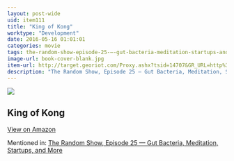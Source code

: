 ```yaml
---
layout: post-wide
uid: item111
title: "King of Kong"
worktype: "Development"
date: 2016-05-16 01:01:01
categories: movie
tags: the-random-show-episode-25-—-gut-bacteria-meditation-startups-and-more
image-url: book-cover-blank.jpg
item-url: http://target.georiot.com/Proxy.ashx?tsid=14707&GR_URL=http%3A%2F%2Fwww.amazon.com%2FKing-Kong-Quarters-Billy-Mitchell%2Fdp%2FB001518KW8%2F
description: "The Random Show, Episode 25 — Gut Bacteria, Meditation, Startups, and More"
---
```

<a href="http://target.georiot.com/Proxy.ashx?tsid=14707&GR_URL=http%3A%2F%2Fwww.amazon.com%2FKing-Kong-Quarters-Billy-Mitchell%2Fdp%2FB001518KW8%2F" target="blank"><img src="../../../../img/thumbs/book-cover-blank.jpg" class="prod-img"></a>
<h2>King of Kong</h2>
<p><a class="btn btn-primary" href="http://target.georiot.com/Proxy.ashx?tsid=14707&GR_URL=http%3A%2F%2Fwww.amazon.com%2FKing-Kong-Quarters-Billy-Mitchell%2Fdp%2FB001518KW8%2F" target="blank">View on Amazon</a><p>
<p>Mentioned in: <a href="http://fourhourworkweek.com/2014/08/22/the-random-show-episode-25-gut-bacteria-meditation-startups-and-more/" target="blank">The Random Show, Episode 25 — Gut Bacteria, Meditation, Startups, and More</a></p>
